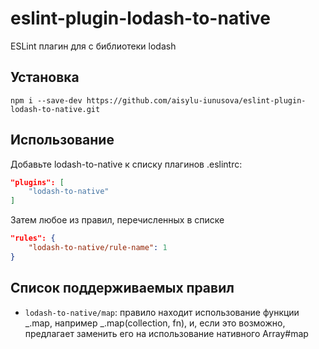 # eslint-plugin-lodash-to-native

ESLint плагин для с библиотеки lodash


## Установка


`npm i --save-dev https://github.com/aisylu-iunusova/eslint-plugin-lodash-to-native.git`


## Использование

Добавьте lodash-to-native к списку плагинов .eslintrc:

```json
"plugins": [
    "lodash-to-native"
]
```



Затем любое из правил, перечисленных в списке

```json
"rules": {
    "lodash-to-native/rule-name": 1
}
```

## Список поддерживаемых правил

- `lodash-to-native/map`: правило находит использование функции _.map, например _.map(collection, fn), и, если это возможно, предлагает заменить его на использование нативного Array#map